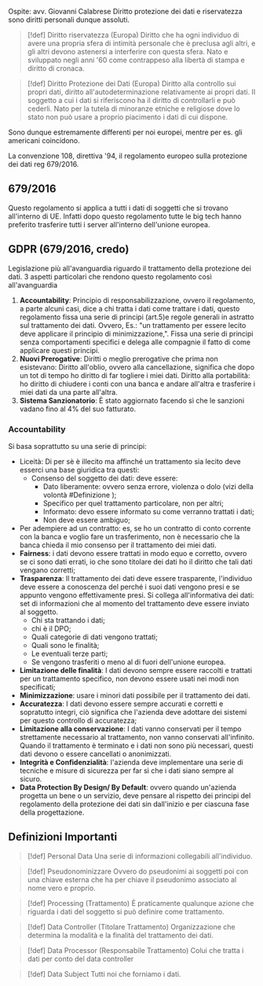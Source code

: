 Ospite: avv. Giovanni Calabrese
Diritto protezione dei dati e riservatezza sono diritti personali dunque assoluti.
>[!def] Diritto riservatezza (Europa)
> Diritto che ha ogni individuo di avere una propria sfera di intimità personale che è preclusa agli altri, e gli altri devono astenersi a interferire con questa sfera. Nato e sviluppato negli anni '60 come contrappeso alla libertà di stampa e diritto di cronaca.

>[!def] Diritto Protezione dei Dati (Europa)
> Diritto alla controllo sui propri dati, diritto all'autodeterminazione relativamente ai propri dati.
> Il soggetto a cui i dati si riferiscono ha il diritto di controllarli e può cederli.
> Nato per la tutela di minoranze etniche e religiose dove lo stato non può usare a proprio piacimento i dati di cui dispone.

Sono dunque estremamente differenti per noi europei, mentre per es. gli americani coincidono.

La convenzione 108, direttiva '94, il regolamento europeo sulla protezione dei dati reg 679/2016.
## 679/2016
Questo regolamento si applica a tutti i dati di soggetti che si trovano all'interno di UE.
Infatti dopo questo regolamento tutte le big tech hanno preferito trasferire tutti i server all'interno dell'unione europea.

## GDPR (679/2016, credo)
Legislazione più all'avanguardia riguardo il trattamento della protezione dei dati.
3 aspetti particolari che rendono questo regolamento così all'avanguardia
1. **Accountability**: Principio di responsabilizzazione, ovvero il regolamento, a parte alcuni casi, dice a chi tratta i dati come trattare i dati, questo regolamento fissa una serie di principi (art.5)e regole generali in astratto sul trattamento dei dati. 
   Ovvero, Es.: "un trattamento per essere lecito deve applicare il principio di minimizzazione,". Fissa una serie di principi senza comportamenti specifici e delega alle compagnie il fatto di come applicare questi principi.
2. **Nuovi Prerogative**: Diritti o meglio prerogative che prima non esistevano: 
   Diritto all'oblio, ovvero alla cancellazione, significa che dopo un tot di tempo ho diritto di far togliere i miei dati.
   Diritto alla portabilità: ho diritto di chiudere i conti con una banca e andare all'altra e trasferire i miei dati da una parte all'altra.
3. **Sistema Sanzionatorio**: È stato aggiornato facendo sì che le sanzioni vadano fino al 4% del suo fatturato.
### Accountability
Si basa soprattutto su una serie di principi:
- Liceità: Di per sè è illecito ma affinché un trattamento sia lecito deve esserci una base giuridica tra questi:
  - Consenso del soggetto dei dati: deve essere:
    - Dato liberamente: ovvero senza errore, violenza o dolo (vizi della volontà #Definizione );
    - Specifico per quel trattamento particolare, non per altri;
    - Informato: devo essere informato su come verranno trattati i dati;
    - Non deve essere ambiguo;
-  Per adempiere ad un contratto: es, se ho un contratto di conto corrente con la banca e voglio fare un trasferimento, non è necessario che la banca chieda il mio consenso per il trattamento dei miei dati.
- **Fairness**:  i dati devono essere trattati in modo equo e corretto, ovvero se ci sono dati errati, io che sono titolare dei dati ho il diritto che tali dati vengano corretti;
- **Trasparenza**: Il trattamento dei dati deve essere trasparente, l'individuo deve essere a conoscenza del perché i suoi dati vengono presi e se appunto vengono effettivamente presi. 
  Si collega all'informativa dei dati: set di informazioni che al momento del trattamento deve essere inviato al soggetto.
  - Chi sta trattando i dati;
  - chi è il DPO;
  - Quali categorie di dati vengono trattati;
  - Quali sono le finalità;
  - Le eventuali terze parti;
  - Se vengono trasferiti o meno al di fuori dell'unione europea.
-  **Limitazione delle finalità**: I dati devono sempre essere raccolti e trattati per un trattamento specifico, non devono essere usati nei modi non specificati;
-  **Minimizzazione**: usare i minori dati possibile per il trattamento dei dati.
- **Accuratezza**: I dati devono essere sempre accurati e corretti e sopratutto integri, ciò significa che l'azienda deve adottare dei sistemi per questo controllo di accuratezza;
- **Limitazione alla conservazione**: I dati vanno conservati per il tempo strettamente necessario al trattamento, non vanno conservati all'infinito.
  Quando il trattamento è terminato e i dati non sono più necessari, questi dati devono o essere cancellati o anonimizzati.
- **Integrità e Confidenzialità**: l'azienda deve implementare una serie di tecniche e misure di sicurezza per far sì che i dati siano sempre al sicuro.
- **Data Protection By Design/ By Default**: ovvero quando un'azienda progetta un bene o un servizio, deve pensare al rispetto dei principi del regolamento della protezione dei dati sin dall'inizio e per ciascuna fase della progettazione.


## Definizioni Importanti

>[!def] Personal Data
>Una serie di informazioni collegabili all'individuo.

>[!def] Pseudonominizzare
>  Ovvero do pseudonimi ai soggetti poi con una chiave esterna che ha per chiave il pseudonimo associato al nome vero e proprio.

>[!def] Processing (Trattamento)
>È praticamente qualunque azione che riguarda i dati del soggetto si può definire come trattamento.

>[!def] Data Controller (Titolare Trattamento)
>Organizzazione che determina la modalità e la finalità del trattamento dei dati.

>[!def] Data Processor (Responsabile Trattamento)
>Colui che tratta i dati per conto del data controller

>[!def] Data Subject
>Tutti noi che forniamo i dati.
